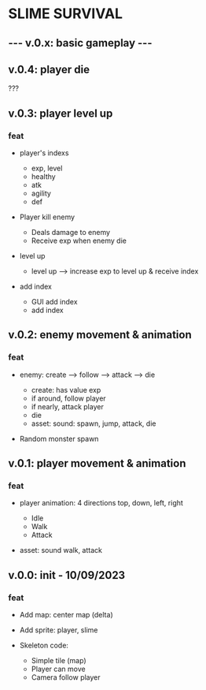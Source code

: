 SLIME SURVIVAL 
===============	

--- v.0.x: basic gameplay ---
---------------

## v.0.4: player die
???

## v.0.3: player level up

### feat

- player's indexs
    + exp, level
    + healthy
    + atk
    + agility
    + def

- Player kill enemy
    + Deals damage to enemy
    + Receive exp when enemy die

- level up
    + level up --> increase exp to level up &  receive index

- add index
    + GUI add index
    + add index


## v.0.2: enemy movement & animation

### feat

- enemy: create --> follow --> attack --> die
    + create: has value exp
    + if around, follow player
    + if nearly, attack player
    + die
    + asset: sound: spawn, jump, attack, die

- Random monster spawn


## v.0.1: player movement & animation

### feat

- player animation: 4 directions top, down, left, right
    + Idle
    + Walk
    + Attack

- asset: sound walk, attack


## v.0.0: init - 10/09/2023

### feat
- Add map: center map (delta)
- Add sprite: player, slime

- Skeleton code:
    + Simple tile (map)
    + Player can move
    + Camera follow player